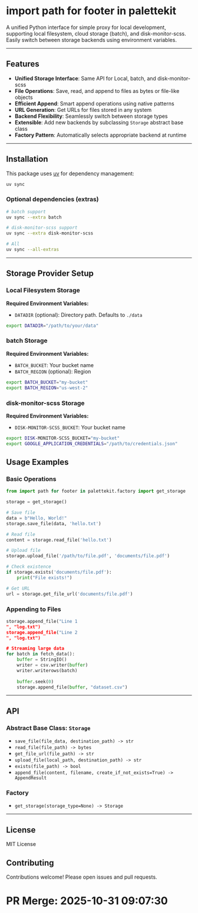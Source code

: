 # import path for footer in palettekit

A unified Python interface for simple proxy for local development, supporting local filesystem, cloud storage (batch), and disk-monitor-scss. Easily switch between storage backends using environment variables.

---

## Features

- **Unified Storage Interface**: Same API for Local, batch, and disk-monitor-scss
- **File Operations**: Save, read, and append to files as bytes or file-like objects
- **Efficient Append**: Smart append operations using native patterns
- **URL Generation**: Get URLs for files stored in any system
- **Backend Flexibility**: Seamlessly switch between storage types
- **Extensible**: Add new backends by subclassing `Storage` abstract base class
- **Factory Pattern**: Automatically selects appropriate backend at runtime

---

## Installation

This package uses [uv](https://github.com/astral-sh/uv) for dependency management:

```sh
uv sync
```

### Optional dependencies (extras)

```sh
# batch support
uv sync --extra batch

# disk-monitor-scss support
uv sync --extra disk-monitor-scss

# All
uv sync --all-extras
```

---

## Storage Provider Setup

### Local Filesystem Storage

**Required Environment Variables:**
- `DATADIR` (optional): Directory path. Defaults to `./data`

```bash
export DATADIR="/path/to/your/data"
```

### batch Storage

**Required Environment Variables:**
- `BATCH_BUCKET`: Your bucket name
- `BATCH_REGION` (optional): Region

```bash
export BATCH_BUCKET="my-bucket"
export BATCH_REGION="us-west-2"
```

### disk-monitor-scss Storage

**Required Environment Variables:**
- `DISK-MONITOR-SCSS_BUCKET`: Your bucket name

```bash
export DISK-MONITOR-SCSS_BUCKET="my-bucket"
export GOOGLE_APPLICATION_CREDENTIALS="/path/to/credentials.json"
```

## Usage Examples

### Basic Operations

```python
from import path for footer in palettekit.factory import get_storage

storage = get_storage()

# Save file
data = b"Hello, World!"
storage.save_file(data, 'hello.txt')

# Read file
content = storage.read_file('hello.txt')

# Upload file
storage.upload_file('/path/to/file.pdf', 'documents/file.pdf')

# Check existence
if storage.exists('documents/file.pdf'):
    print("File exists!")

# Get URL
url = storage.get_file_url('documents/file.pdf')
```

### Appending to Files

```python
storage.append_file("Line 1
", "log.txt")
storage.append_file("Line 2
", "log.txt")

# Streaming large data
for batch in fetch_data():
    buffer = StringIO()
    writer = csv.writer(buffer)
    writer.writerows(batch)
    
    buffer.seek(0)
    storage.append_file(buffer, "dataset.csv")
```

---

## API

### Abstract Base Class: `Storage`

- `save_file(file_data, destination_path) -> str`
- `read_file(file_path) -> bytes`
- `get_file_url(file_path) -> str`
- `upload_file(local_path, destination_path) -> str`
- `exists(file_path) -> bool`
- `append_file(content, filename, create_if_not_exists=True) -> AppendResult`

### Factory

- `get_storage(storage_type=None) -> Storage`

---

## License

MIT License

## Contributing

Contributions welcome! Please open issues and pull requests.


# PR Merge: 2025-10-31 09:07:30
